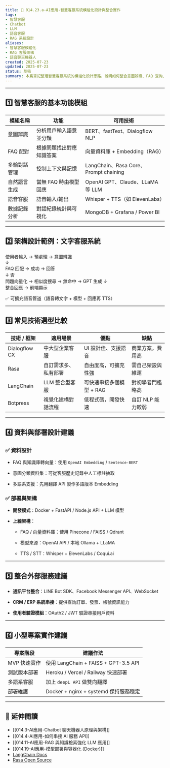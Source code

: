 ```yaml
---
title: 🧩 014.23.a-AI應用-智慧客服系統模組化設計與整合實作  
tags:
- 智慧客服
- Chatbot
- LLM
- 語音客服
- RAG 系統設計  
aliases:
- 智慧客服模組化
- RAG 客服架構
- 語音聊天機器人  
created: 2025-07-23  
updated: 2025-07-23  
status: 草稿  
summary: 本篇筆記整理智慧客服系統的模組化設計思路，說明如何整合意圖辨識、FAQ 查詢、語音介面與 RAG 系統，並比較常見技術工具如 Rasa、Dialogflow、LangChain 等，供開發實作參考。
---
```

---

## 1️⃣ 智慧客服的基本功能模組

| 模組名稱 | 功能 | 可用技術 |
|----------|------|----------|
| 意圖辨識 | 分析用戶輸入語意並分類 | BERT、fastText、Dialogflow NLP |
| FAQ 配對 | 根據問題找出對應知識答案 | 向量資料庫 + Embedding（RAG） |
| 多輪對話管理 | 控制上下文與記憶 | LangChain、Rasa Core、Prompt chaining |
| 自然語言生成 | 當無 FAQ 時由模型回應 | OpenAI GPT、Claude、LLaMA 等 LLM |
| 語音客服 | 語音輸入/輸出 | Whisper + TTS（如 ElevenLabs） |
| 數據記錄分析 | 對話紀錄統計與可視化 | MongoDB + Grafana / Power BI |

---

## 2️⃣ 架構設計範例：文字客服系統

使用者輸入 → 預處理 → 意圖辨識  
↓  
FAQ 匹配 → 成功 → 回答  
↓ 否  
問題向量化 → 相似度搜尋 → 無命中 → GPT 生成 
↓  
整合回應 → 前端顯示


✅ 可擴充語音管道（語音轉文字 + 模型 + 回應再 TTS）

---

## 3️⃣ 常見技術選型比較

| 技術 / 框架 | 適用場景 | 優點 | 缺點 |
|-------------|----------|------|------|
| Dialogflow CX | 中大型企業客服 | UI 設計佳、支援語音 | 商業方案，費用高 |
| Rasa | 自訂需求多、私有部署 | 自由度高，可擴充性強 | 需自己架設與維運 |
| LangChain | LLM 整合型客服 | 可快速串接多個模型 + RAG | 對初學者門檻略高 |
| Botpress | 視覺化建構對話流程 | 低程式碼，開發快速 | 自訂 NLP 能力較弱 |

---

## 4️⃣ 資料與部署設計建議

### ✅ 資料設計

- FAQ 與知識庫轉向量：使用 `OpenAI Embedding` / `Sentence-BERT`

- 意圖分類資料集：可從客服歷史記錄中人工標註抽取

- 多語系支援：先用翻譯 API 製作多語版本 Embedding

### ✅ 部署與架構

- **開發模式**：Docker + FastAPI / Node.js API + LLM 模型

- **上線架構**：

  - FAQ / 向量資料庫：使用 Pinecone / FAISS / Qdrant

  - 模型來源：OpenAI API / 本地 Ollama + LLaMA

  - TTS / STT：Whisper + ElevenLabs / Coqui.ai

---

## 5️⃣ 整合外部服務建議

- **通訊平台整合**：LINE Bot SDK、Facebook Messenger API、WebSocket

- **CRM / ERP 系統串接**：提供查詢訂單、發票、帳號資訊能力

- **使用者驗證模組**：OAuth2 / JWT 驗證串接用戶資料

---

## 6️⃣ 小型專案實作建議

| 專案階段 | 建議作法 |
|----------|----------|
| MVP 快速實作 | 使用 LangChain + FAISS + GPT-3.5 API |
| 測試版本部署 | Heroku / Vercel / Railway 快速部署 |
| 多語系客服 | 加上 `deepL API` 做雙向翻譯 |
| 部署維護 | Docker + nginx + systemd 保持服務穩定 |

---

## 🔗 延伸閱讀

- [[014.3-AI應用-Chatbot 聊天機器人原理與架構]]
- [[014.4-AI應用-如何串接 AI 服務 API]]
- [[014.11-AI應用-RAG 與知識檢索強化 LLM 應用]]
- [[014.19-AI應用-模型部署與容器化 (Docker)]]
- [LangChain Docs](https://docs.langchain.com/)
- [Rasa Open Source](https://rasa.com/)

